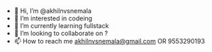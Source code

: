 - 👋 Hi, I’m @akhilnvsnemala
- 👀 I’m interested in codeing
- 🌱 I’m currently learning fullstack
- 💞️ I’m looking to collaborate on ?
- 📫 How to reach me akhilnvsnemala@gmail.com OR 9553290193

<!---
akhilnvsnemala/akhilnvsnemala is a ✨ special ✨ repository because its `README.md` (this file) appears on your GitHub profile.
You can click the Preview link to take a look at your changes.
--->
